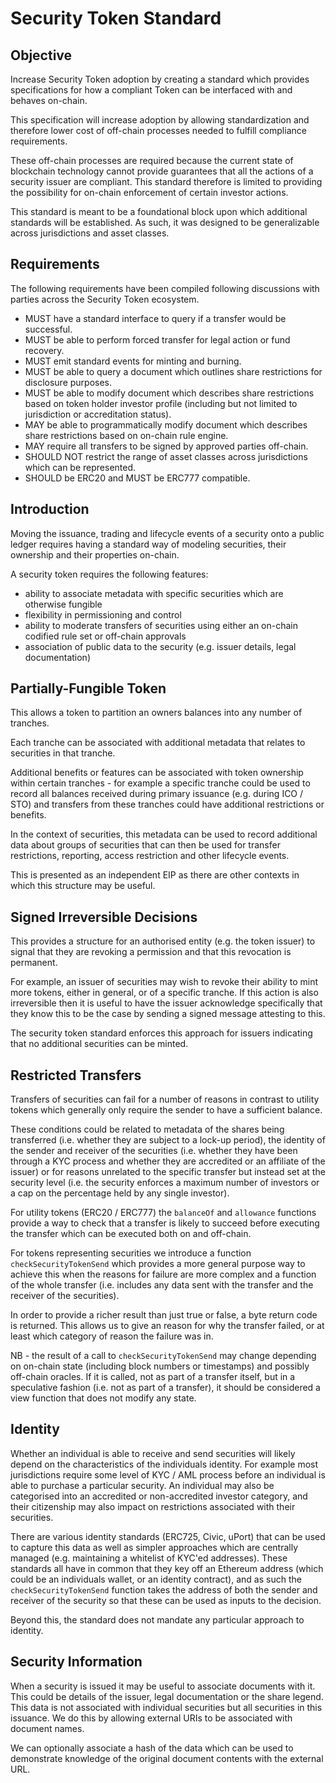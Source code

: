 # Security Token Standard

## Objective

Increase Security Token adoption by creating a standard which provides specifications for how a compliant Token can be interfaced with and behaves on-chain.

This specification will increase adoption by allowing standardization and therefore lower cost of off-chain processes needed to fulfill compliance requirements.

These off-chain processes are required because the current state of blockchain technology cannot provide guarantees that all the actions of a security issuer are compliant. This standard therefore is limited to providing the possibility for on-chain enforcement of certain investor actions.

This standard is meant to be a foundational block upon which additional standards will be established. As such, it was designed to be generalizable across jurisdictions and asset classes.

## Requirements

The following requirements have been compiled following discussions with parties across the Security Token ecosystem.
- MUST have a standard interface to query if a transfer would be successful.
- MUST be able to perform forced transfer for legal action or fund recovery.
- MUST emit standard events for minting and burning.
- MUST be able to query a document which outlines share restrictions for disclosure purposes.
- MUST be able to modify document which describes share restrictions based on token holder investor profile (including but not limited to jurisdiction or accreditation status).
- MAY be able to programmatically modify document which describes share restrictions based on on-chain rule engine.
- MAY require all transfers to be signed by approved parties off-chain.
- SHOULD NOT restrict the range of asset classes across jurisdictions which can be represented.
- SHOULD be ERC20 and MUST be ERC777 compatible.

## Introduction

Moving the issuance, trading and lifecycle events of a security onto a public ledger requires having a standard way of modeling securities, their ownership and their properties on-chain.

A security token requires the following features:

  - ability to associate metadata with specific securities which are otherwise fungible
  - flexibility in permissioning and control
  - ability to moderate transfers of securities using either an on-chain codified rule set or off-chain approvals
  - association of public data to the security (e.g. issuer details, legal documentation)

## Partially-Fungible Token

This allows a token to partition an owners balances into any number of tranches.

Each tranche can be associated with additional metadata that relates to securities in that tranche.

Additional benefits or features can be associated with token ownership within certain tranches - for example a specific tranche could be used to record all balances received during primary issuance (e.g. during ICO / STO) and transfers from these tranches could have additional restrictions or benefits.

In the context of securities, this metadata can be used to record additional data about groups of securities that can then be used for transfer restrictions, reporting, access restriction and other lifecycle events.

This is presented as an independent EIP as there are other contexts in which this structure may be useful.

## Signed Irreversible Decisions

This provides a structure for an authorised entity (e.g. the token issuer) to signal that they are revoking a permission and that this revocation is permanent.

For example, an issuer of securities may wish to revoke their ability to mint more tokens, either in general, or of a specific tranche. If this action is also irreversible then it is useful to have the issuer acknowledge specifically that they know this to be the case by sending a signed message attesting to this.

The security token standard enforces this approach for issuers indicating that no additional securities can be minted.

## Restricted Transfers

Transfers of securities can fail for a number of reasons in contrast to utility tokens which generally only require the sender to have a sufficient balance.

These conditions could be related to metadata of the shares being transferred (i.e. whether they are subject to a lock-up period), the identity of the sender and receiver of the securities (i.e. whether they have been through a KYC process and whether they are accredited or an affiliate of the issuer) or for reasons unrelated to the specific transfer but instead set at the security level (i.e. the security enforces a maximum number of investors or a cap on the percentage held by any single investor).

For utility tokens (ERC20 / ERC777) the `balanceOf` and `allowance` functions provide a way to check that a transfer is likely to succeed before executing the transfer which can be executed both on and off-chain.

For tokens representing securities we introduce a function `checkSecurityTokenSend` which provides a more general purpose way to achieve this when the reasons for failure are more complex and a function of the whole transfer (i.e. includes any data sent with the transfer and the receiver of the securities).

In order to provide a richer result than just true or false, a byte return code is returned. This allows us to give an reason for why the transfer failed, or at least which category of reason the failure was in.

NB - the result of a call to `checkSecurityTokenSend` may change depending on on-chain state (including block numbers or timestamps) and possibly off-chain oracles. If it is called, not as part of a transfer itself, but in a speculative fashion (i.e. not as part of a transfer), it should be considered a view function that does not modify any state.

## Identity

Whether an individual is able to receive and send securities will likely depend on the characteristics of the individuals identity. For example most jurisdictions require some level of KYC / AML process before an individual is able to purchase a particular security. An individual may also be categorised into an accredited or non-accredited investor category, and their citizenship may also impact on restrictions associated with their securities.

There are various identity standards (ERC725, Civic, uPort) that can be used to capture this data as well as simpler approaches which are centrally managed (e.g. maintaining a whitelist of KYC'ed addresses). These standards all have in common that they key off an Ethereum address (which could be an individuals wallet, or an identity contract), and as such the `checkSecurityTokenSend` function takes the address of both the sender and receiver of the security so that these can be used as inputs to the decision.

Beyond this, the standard does not mandate any particular approach to identity.

## Security Information

When a security is issued it may be useful to associate documents with it. This could be details of the issuer, legal documentation or the share legend. This data is not associated with individual securities but all securities in this issuance. We do this by allowing external URIs to be associated with document names.

We can optionally associate a hash of the data which can be used to demonstrate knowledge of the original document contents with the external URL.
